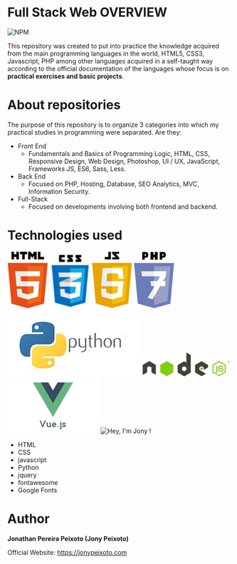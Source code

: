 # Full Stack Web OVERVIEW
![NPM](https://img.shields.io/npm/l/react)

This repository was created to put into practice the knowledge acquired from the main programming languages in the world, HTML5, CSS3, Javascript, PHP among other languages acquired in a self-taught way according to the official documentation of the languages whose focus is on <b> practical exercises and basic projects</b>.

# About repositories

The purpose of this repository is to organize 3 categories into which my practical studies in programming were separated. Are they:

* Front End
   * Fundamentals and Basics of Programming Logic, HTML, CSS, Responsive Design, Web Design, Photoshop, UI / UX, JavaScript, Frameworks JS, ES6, Sass, Less.
* Back End
   * Focused on PHP, Hosting, Database, SEO Analytics, MVC, Information Security.
* Full-Stack
   * Focused on developments involving both frontend and backend.

# Technologies used

<p>
<img src="https://github.com/jonypeixoto/jonypeixoto/raw/main/assets/html.jpg" alt="Hey, I'm Jony !">
<img src="https://github.com/jonypeixoto/jonypeixoto/raw/main/assets/css.jpg" alt="Hey, I'm Jony !">
<img src="https://github.com/jonypeixoto/jonypeixoto/raw/main/assets/js.jpg" alt="Hey, I'm Jony !">
<img src="https://github.com/jonypeixoto/jonypeixoto/raw/main/assets/php.jpg" alt="Hey, I'm Jony !">
<img src="https://github.com/jonypeixoto/jonypeixoto/raw/main/assets/python.jpg" alt="Hey, I'm Jony !">
<img src="https://github.com/jonypeixoto/jonypeixoto/raw/main/assets/nodejs.jpg" alt="Hey, I'm Jony !">
<img src="https://github.com/jonypeixoto/jonypeixoto/raw/main/assets/vue.jpg" alt="Hey, I'm Jony !">
<img src="https://github.com/jonypeixoto/jonypeixoto/raw/main/assets/reactjs.jpg" alt="Hey, I'm Jony !">
</p>

* HTML
* CSS
* javascript
* Python
* jquery
* fontawesome
* Google Fonts

# Author
<b>Jonathan Pereira Peixoto (Jony Peixoto)</b>

Official Website: https://jonypeixoto.com





